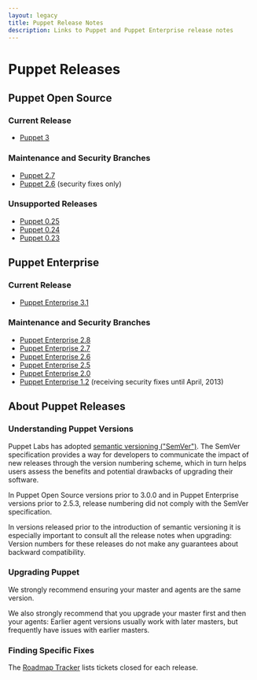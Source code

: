 ```yaml
---
layout: legacy
title: Puppet Release Notes
description: Links to Puppet and Puppet Enterprise release notes
---
```


# Puppet Releases

## Puppet Open Source

### Current Release
- [Puppet 3][3.x]

### Maintenance and Security Branches
- [Puppet 2.7][2.7]
- [Puppet 2.6][2.6] (security fixes only)

### Unsupported Releases
- [Puppet 0.25][]
- [Puppet 0.24][]
- [Puppet 0.23][]

## Puppet Enterprise

### Current Release

- [Puppet Enterprise 3.1][pe3.1]

### Maintenance and Security Branches
- [Puppet Enterprise 2.8][pe2.8]
- [Puppet Enterprise 2.7][pe2.7]
- [Puppet Enterprise 2.6][pe2.6]
- [Puppet Enterprise 2.5][pe2.5]
- [Puppet Enterprise 2.0][pe2.0]
- [Puppet Enterprise 1.2][pe1.2] (receiving security fixes until April, 2013)


## About Puppet Releases

### Understanding Puppet Versions

Puppet Labs has adopted [semantic versioning ("SemVer")][semver]. The SemVer specification provides a way for developers to communicate the impact of new releases through the version numbering scheme, which in turn helps users assess the benefits and potential drawbacks of upgrading their software.

In Puppet Open Source versions prior to 3.0.0 and in Puppet Enterprise versions prior to 2.5.3, release numbering did not comply with the SemVer specification.

In versions released prior to the introduction of semantic versioning it is especially important to consult all the release notes when upgrading: Version numbers for these releases do not make any guarantees about backward compatibility.

### Upgrading Puppet

We strongly recommend ensuring your master and agents are the same version.

We also strongly recommend that you upgrade your master first and then your agents: Earlier agent versions usually work with later masters, but frequently have issues with earlier masters.

### Finding Specific Fixes

The [Roadmap Tracker](http://projects.puppetlabs.com/projects/puppet/roadmap?tracker_ids%5B%5D=1&tracker_ids%5B%5D=2&tracker_ids%5B%5D=4&completed=1&with_subprojects=0&with_subprojects=0) lists tickets closed for each release.


[semver]: http://semver.org
[3.x]: /puppet/3/reference/release_notes.html
[2.7]: /puppet/2.7/reference/release_notes.html
[2.6]: /puppet/2.6/reference/release_notes.html
[pe3.1]: /pe/3.1/appendix.html#release-notes
[pe2.8]: /pe/2.8/appendix.html#release-notes
[pe2.7]: /pe/2.7/appendix.html#release-notes
[pe2.6]: /pe/2.6/appendix.html#release-notes
[pe2.5]: /pe/2.5/appendix.html#release-notes
[pe2.0]: /pe/2.0/welcome_whats_new.html
[pe1.2]: /pe/1.2/upgrading.html
[Puppet 0.25]: /puppet/0.25/reference/release_notes.html
[Puppet 0.24]: /puppet/0.24/reference/release_notes.html
[Puppet 0.23]: /puppet/0.23/reference/release_notes.html